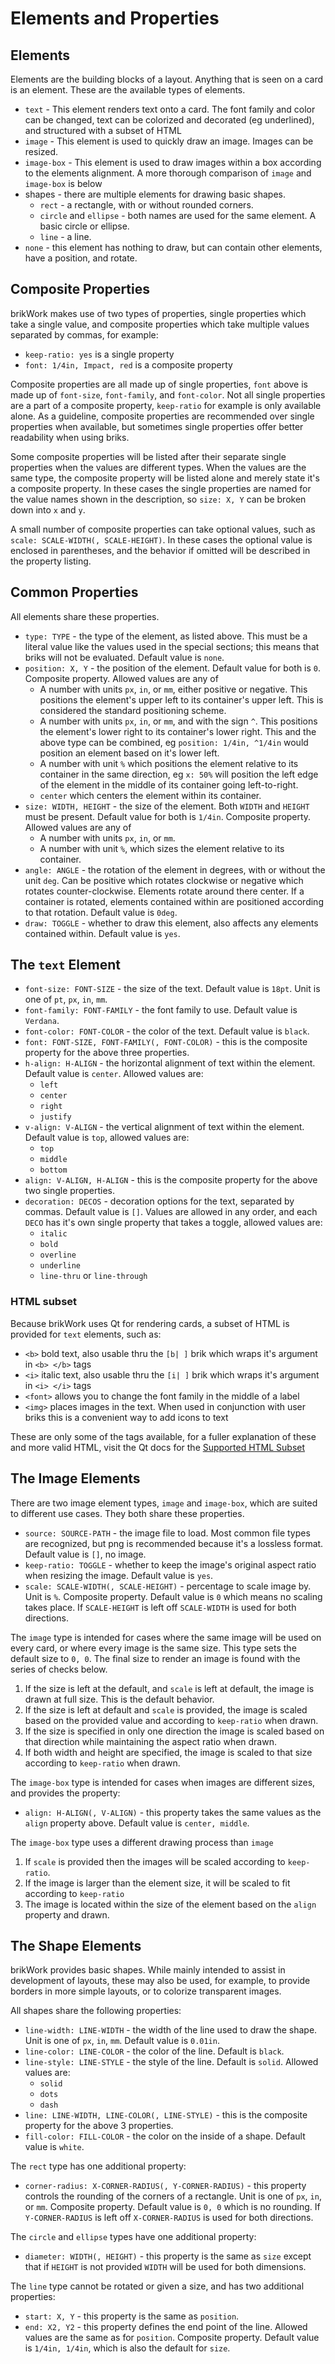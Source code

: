 # Elements and Properties

## Elements

Elements are the building blocks of a layout. Anything that is seen on a card is an element. These are the available types of elements.

 - `text` - This element renders text onto a card. The font family and color can be changed, text can be colorized and decorated (eg underlined), and structured with a subset of HTML
 - `image` - This element is used to quickly draw an image. Images can be resized.
 - `image-box` - This element is used to draw images within a box according to the elements alignment. A more thorough comparison of `image` and `image-box` is below
 - shapes - there are multiple elements for drawing basic shapes.
     - `rect` - a rectangle, with or without rounded corners.
     - `circle` and `ellipse` - both names are used for the same element. A basic circle or ellipse.
     - `line` - a line.
 - `none` - this element has nothing to draw, but can contain other elements, have a position, and rotate.

## Composite Properties
brikWork makes use of two types of properties, single properties which take a single value, and composite properties which take multiple values separated by commas, for example:

 - `keep-ratio: yes` is a single property
 - `font: 1/4in, Impact, red` is a composite property

Composite properties are all made up of single properties, `font` above is made up of `font-size`, `font-family`, and `font-color`. Not all single properties are a part of a composite property, `keep-ratio` for example is only available alone. As a guideline, composite properties are recommended over single properties when available, but sometimes single properties offer better readability when using briks.

Some composite properties will be listed after their separate single properties when the values are different types. When the values are the same type, the composite property will be listed alone and merely state it's a composite property. In these cases the single properties are named for the value names shown in the description, so `size: X, Y` can be broken down into `x` and `y`.

A small number of composite properties can take optional values, such as `scale: SCALE-WIDTH(, SCALE-HEIGHT)`. In these cases the optional value is enclosed in parentheses, and the behavior if omitted will be described in the property listing.

## Common Properties

All elements share these properties.

 - `type: TYPE` - the type of the element, as listed above. This must be a literal value like the values used in the special sections; this means that briks will not be evaluated. Default value is `none`.
 - `position: X, Y` - the position of the element. Default value for both is `0`. Composite property. Allowed values are any of
     - A number with units `px`, `in`, or `mm`, either positive or negative. This positions the element's upper left to its container's upper left. This is considered the standard positioning scheme.
     - A number with units `px`, `in`, or `mm`, and with the sign `^`. This positions the element's lower right to its container's lower right. This and the above type can be combined, eg `position: 1/4in, ^1/4in` would position an element based on it's lower left.
     - A number with unit `%` which positions the element relative to its container in the same direction, eg `x: 50%` will position the left edge of the element in the middle of its container going left-to-right.
     - `center` which centers the element within its container.
 - `size: WIDTH, HEIGHT` - the size of the element. Both `WIDTH` and `HEIGHT` must be present. Default value for both is `1/4in`. Composite property. Allowed values are any of
     - A number with  units `px`, `in`, or `mm`.
     - A number with unit `%`, which sizes the element relative to its container.
 - `angle: ANGLE` - the rotation of the element in degrees, with or without the unit `deg`. Can be positive which rotates clockwise or negative which rotates counter-clockwise. Elements rotate around there center. If a container is rotated, elements contained within are positioned according to that rotation. Default value is `0deg`.
 - `draw: TOGGLE` - whether to draw this element, also affects any elements contained within. Default value is `yes`.

## The `text` Element
 
 - `font-size: FONT-SIZE` - the size of the text. Default value is `18pt`. Unit is one of `pt`, `px`, `in`, `mm`.
 - `font-family: FONT-FAMILY` - the font family to use. Default value is `Verdana`.
 - `font-color: FONT-COLOR` - the color of the text. Default value is `black`.
 - `font: FONT-SIZE, FONT-FAMILY(, FONT-COLOR)` - this is the composite property for the above three properties.
 - `h-align: H-ALIGN` - the horizontal alignment of text within the element. Default value is `center`. Allowed values are:
     - `left`
     - `center`
     - `right`
     - `justify`
 - `v-align: V-ALIGN` - the vertical alignment of text within the element. Default value is `top`, allowed values are:
     - `top`
     - `middle`
     - `bottom`
 - `align: V-ALIGN, H-ALIGN` - this is the composite property for the above two single properties.
 - `decoration: DECOS` - decoration options for the text, separated by commas. Default value is `[]`. Values are allowed in any order, and each `DECO` has it's own single property that takes a toggle, allowed values are: 
     - `italic`
     - `bold`
     - `overline`
     - `underline`
     - `line-thru` or `line-through`

### HTML subset

Because brikWork uses Qt for rendering cards, a subset of HTML is provided for `text` elements, such as:
 
 - `<b>` bold text, also usable thru the `[b| ]` brik which wraps it's argument in `<b> </b>` tags
 - `<i>` italic text, also usable thru the `[i| ]` brik which wraps it's argument in `<i> </i>` tags
 - `<font>` allows you to change the font family in the middle of a label
 - `<img>` places images in the text. When used in conjunction with user briks this is a convenient way to add icons to text

These are only some of the tags available, for a fuller explanation of these and more valid HTML, visit the Qt docs for the [Supported HTML Subset](https://doc.qt.io/qt-6/richtext-html-subset.html)


## The Image Elements
There are two image element types, `image` and `image-box`, which are suited to different use cases. They both share these properties.

 - `source: SOURCE-PATH` - the image file to load. Most common file types are recognized, but png is recommended because it's a lossless format. Default value is `[]`, no image.
 - `keep-ratio: TOGGLE` - whether to keep the image's original aspect ratio when resizing the image. Default value is `yes`.
 - `scale: SCALE-WIDTH(, SCALE-HEIGHT)` - percentage to scale image by. Unit is `%`. Composite property. Default value is `0` which means no scaling takes place. If `SCALE-HEIGHT` is left off `SCALE-WIDTH` is used for both directions.

The `image` type is intended for cases where the same image will be used on every card, or where every image is the same size. This type sets the default size to `0, 0`. The final size to render an image is found with the series of checks below.
 1. If the size is left at the default, and `scale` is left at default, the image is drawn at full size. This is the default behavior.
 2. If the size is left at default and `scale` is provided, the image is scaled based on the provided value and according to `keep-ratio` when drawn.
 3. If the size is specified in only one direction the image is scaled based on that direction while maintaining the aspect ratio when drawn.
 4. If both width and height are specified, the image is scaled to that size according to `keep-ratio` when drawn.

The `image-box` type is intended for cases when images are different sizes, and provides the property:

 - `align: H-ALIGN(, V-ALIGN)` - this property takes the same values as the `align` property above. Default value is `center, middle`.

The `image-box` type uses a different drawing process than `image`
 
 1. If `scale` is provided then the images will be scaled according to `keep-ratio`.
 2. If the image is larger than the element size, it will be scaled to fit according to `keep-ratio`
 3. The image is  located within the size of the element based on the `align` property and drawn.


## The Shape Elements
brikWork provides basic shapes. While mainly intended to assist in development of layouts, these may also be used, for example, to provide borders in more simple layouts, or to colorize transparent images.

All shapes share the following properties:

 - `line-width: LINE-WIDTH` - the width of the line used to draw the shape. Unit is one of `px`, `in`, `mm`. Default value is `0.01in`.
 - `line-color: LINE-COLOR` - the color of the line. Default is `black`.
 - `line-style: LINE-STYLE` - the style of the line. Default is `solid`. Allowed values are:
     - `solid`
     - `dots`
     - `dash`
 - `line: LINE-WIDTH, LINE-COLOR(, LINE-STYLE)` - this is the composite property for the above 3 properties.
 - `fill-color: FILL-COLOR` - the color on the inside of a shape. Default value is `white`.

The `rect` type has one additional property:

 - `corner-radius: X-CORNER-RADIUS(, Y-CORNER-RADIUS)` - this property controls the rounding of the corners of a rectangle. Unit is one of `px`, `in`, or `mm`. Composite property. Default value is `0, 0` which is no rounding. If `Y-CORNER-RADIUS` is left off `X-CORNER-RADIUS` is used for both directions.

The `circle` and `ellipse` types have one additional property:

 - `diameter: WIDTH(, HEIGHT)` - this property is the same as `size` except that if `HEIGHT` is not provided `WIDTH` will be used for both dimensions.

The `line` type cannot be rotated or given a size, and has two additional properties:

 - `start: X, Y` - this property is the same as `position`.
 - `end: X2, Y2` - this property defines the end point of the line. Allowed values are the same as for `position`. Composite property. Default value is `1/4in, 1/4in`, which is also the default for `size`.
